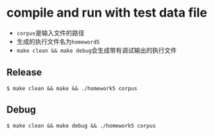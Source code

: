 # compile and run with test data file

- `corpus`是输入文件的路径
-  生成的执行文件名为`homeword5`
- `make clean && make debug`会生成带有调试输出的执行文件

## Release

```
$ make clean && make && ./homework5 corpus

```

## Debug

```
$ make clean && make debug && ./homework5 corpus
```

